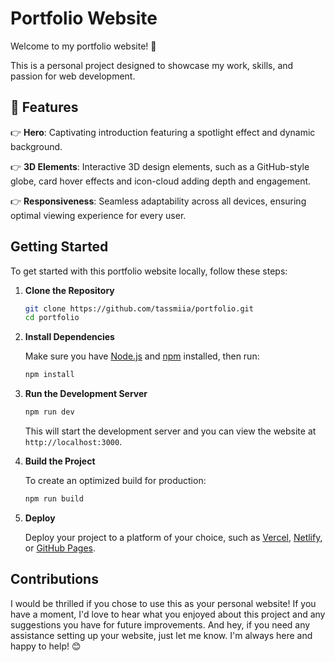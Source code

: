 
# Portfolio Website

Welcome to my portfolio website! 🎉

This is a personal project designed to showcase my work, skills, and passion for web development. 

## <a name="features">🔋 Features</a>

👉 **Hero**: Captivating introduction featuring a spotlight effect and dynamic background.

👉 **3D Elements**:  Interactive 3D design elements, such as a GitHub-style globe, card hover effects and icon-cloud adding depth and engagement.

👉 **Responsiveness**: Seamless adaptability across all devices, ensuring optimal viewing experience for every user.


## Getting Started

To get started with this portfolio website locally, follow these steps:

1. **Clone the Repository**

   ```bash
   git clone https://github.com/tassmiia/portfolio.git
   cd portfolio
   ```

2. **Install Dependencies**

   Make sure you have [Node.js](https://nodejs.org/) and [npm](https://www.npmjs.com/) installed, then run:

   ```bash
   npm install
   ```

3. **Run the Development Server**

   ```bash
   npm run dev
   ```

   This will start the development server and you can view the website at `http://localhost:3000`.

4. **Build the Project**

   To create an optimized build for production:

   ```bash
   npm run build
   ```

5. **Deploy**

   Deploy your project to a platform of your choice, such as [Vercel](https://vercel.com/), [Netlify](https://www.netlify.com/), or [GitHub Pages](https://pages.github.com/).

## Contributions

I would be thrilled if you chose to use this as your personal website! If you have a moment, I'd love to hear what you enjoyed about this project and any suggestions you have for future improvements. And hey, if you need any assistance setting up your website, just let me know. I'm always here and happy to help! 😊
